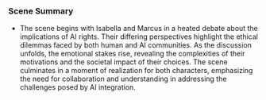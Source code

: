 ### Scene Summary
- The scene begins with Isabella and Marcus in a heated debate about the implications of AI rights. Their differing perspectives highlight the ethical dilemmas faced by both human and AI communities. As the discussion unfolds, the emotional stakes rise, revealing the complexities of their motivations and the societal impact of their choices. The scene culminates in a moment of realization for both characters, emphasizing the need for collaboration and understanding in addressing the challenges posed by AI integration.
